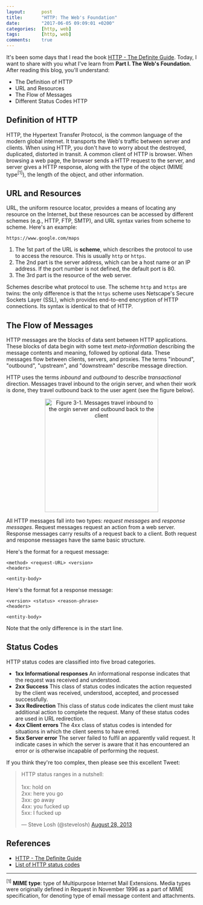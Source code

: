 ```yaml
---
layout:      post
title:       "HTTP: The Web's Foundation"
date:        "2017-06-05 09:09:01 +0200"
categories:  [http, web]
tags:        [http, web]
comments:    true
---
```


It's been some days that I read the book [HTTP - The Definite Guide][book].
Today, I want to share with you what I've learn from **Part I. The Web's
Foundation**. After reading this blog, you'll understand:

- The Definition of HTTP
- URL and Resources
- The Flow of Messages
- Different Status Codes HTTP

<!--more-->

## Definition of HTTP

HTTP, the Hypertext Transfer Protocol, is the common language of the modern
global internet. It transports the Web's traffic between server and clients.
When using HTTP, you don't have to worry about the destroyed, duplicated,
distorted in transit. A common client of HTTP is browser. When browsing a web
page, the browser sends a HTTP request to the server, and server gives a HTTP
response, along with the type of the object (MIME type<sup>[1]</sup>), the
length of the object, and other information.

## URL and Resources

URL, the uniform resource locator, provides a means of locating any resource on
the Internet, but these resources can be accessed by different schemes (e.g.,
HTTP, FTP, SMTP), and URL syntax varies from scheme to scheme. Here's an
example:

    https://www.google.com/maps

1. The 1st part of the URL is **scheme**, which describes the protocol to use to
   access the resource. This is usually `http` or `https`.
2. The 2nd part is the server address, which can be a host name or an IP
   address. If the port number is not defined, the default port is 80.
3. The 3rd part is the resource of the web server.

Schemes describe what protocol to use. The scheme `http` and `https` are twins:
the only difference is that the `https` scheme uses Netscape's Secure Sockets
Layer (SSL), which provides end-to-end encryption of HTTP connections. Its
syntax is identical to that of HTTP.

## The Flow of Messages

HTTP messages are the blocks of data sent between HTTP applications. These
blocks of data begin with some text _meta-information_ describing the message
contents and meaning, followed by optional data. These messages flow between
clients, servers, and proxies. The terms "inbound", "outbound", "upstream", and
"downstream" describe message direction.

HTTP uses the terms _inbound_ and _outbound_ to describe _transactional_
direction. Messages travel inbound to the origin server, and when their work is
done, they travel outbound back to the user agent (see the figure below).

<p align="center">
  <img
    src="{{ site.url }}/assets/20170605-http-figure-3.1.gif"
    alt="Figure 3-1. Messages travel inbound to the orgin server and outbound back to the client"
    width="300" />
</p>

All HTTP messages fall into two types: _request messages_ and _response
messages_. Request messages request an action from a web server. Response
messages carry results of a request back to a client. Both request and response
messages have the same basic structure.

Here's the format for a request message:

    <method> <request-URL> <version>
    <headers>

    <entity-body>

Here's the format fot a response message:

    <version> <status> <reason-phrase>
    <headers>

    <entity-body>

Note that the only difference is in the start line.

## Status Codes

HTTP status codes are classified into five broad categories.

- **1xx Informational responses** An informational response indicates that the
  request was received and understood.
- **2xx Success** This class of status codes indicates the action requested by
  the client was received, understood, accepted, and processed successfully.
- **3xx Redirection** This class of status code indicates the client must take
  additional action to complete the request. Many of these status codes are used
  in URL redirection.
- **4xx Client errors** The 4xx class of status codes is intended for situations
  in which the client seems to have erred.
- **5xx Server error** The server failed to fulfil an apparently valid request.
  It indicate cases in which the server is aware that it has encountered an
  error or is otherwise incapable of performing the request.

If you think they're too complex, then please see this excellent Tweet:

<blockquote class="twitter-tweet" data-lang="en">
  <p lang="en" dir="ltr">HTTP status ranges in a nutshell:<br><br>1xx: hold on<br>2xx: here you go<br>3xx: go away<br>4xx: you fucked up<br>5xx: I fucked up</p>&mdash; Steve Losh (@stevelosh) <a href="https://twitter.com/stevelosh/status/372740571749572610">August 28, 2013</a>
</blockquote>
<script async src="//platform.twitter.com/widgets.js" charset="utf-8"></script>

## References

- [HTTP - The Definite Guide][book]
- [List of HTTP status codes](https://en.wikipedia.org/wiki/List_of_HTTP_status_codes)

<hr>

<sup>[1]</sup> **MIME type**: type of Multipurpose Internet Mail Extensions.
Media types were originally defined in Request in November 1996 as a part of
MIME specification, for denoting type of email message content and attachments.

[book]: https://www.amazon.com/HTTP-Definitive-Guide-Guides/dp/1565925092
